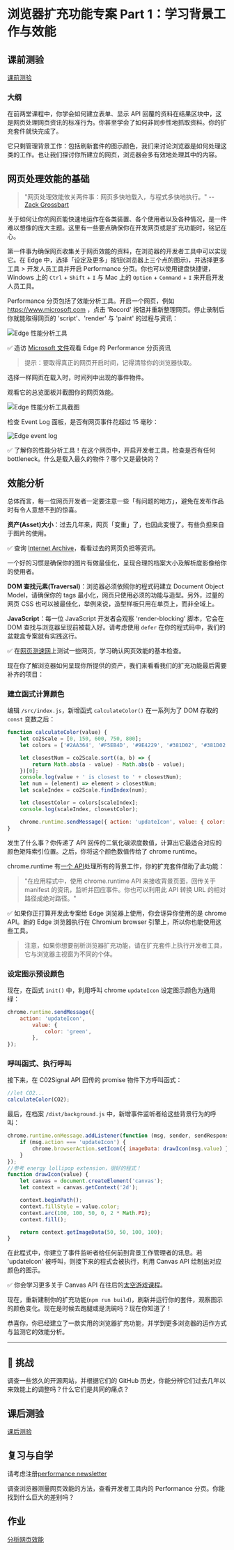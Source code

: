 # 浏览器扩充功能专案 Part 1：学习背景工作与效能

## 课前测验

[课前测验](https://ashy-river-0debb7803.1.azurestaticapps.net/quiz/27?loc=zh_tw)

### 大纲

在前两堂课程中，你学会如何建立表单、显示 API 回覆的资料在结果区块中，这是网页处理网页资讯的标准行为。你甚至学会了如何非同步性地抓取资料。你的扩充套件就快完成了。

它只剩管理背景工作：包括刷新套件的图示颜色，我们来讨论浏览器是如何处理这类的工作。也让我们探讨你所建立的网页，浏览器会多有效地处理其中的内容。

## 网页处理效能的基础

> "网页处理效能攸关两件事：网页多快地载入，与程式多快地执行。" -- [Zack Grossbart](https://www.smashingmagazine.com/2012/06/javascript-profiling-chrome-developer-tools/)

关于如何让你的网页能快速地运作在各类装置、各个使用者以及各种情况，是一件难以想像的庞大主题。这里有一些要点确保你在开发网页或是扩充功能时，铭记在心。

第一件事为确保网页收集关于网页效能的资料，在浏览器的开发者工具中可以实现它。在 Edge 中，选择「设定及更多」按钮(浏览器上三个点的图示)，并选择更多工具 > 开发人员工具并开启 Performance 分页。你也可以使用键盘快捷键，Windows 上的 `Ctrl` + `Shift` + `I` 与 Mac 上的 `Option` + `Command` + `I` 来开启开发人员工具。

Performance 分页包括了效能分析工具。开启一个网页，例如 https://www.microsoft.com ，点击 'Record' 按钮并重新整理网页。停止录制后你就能取得网页的 'script'、'render' 与 'paint' 的过程与资讯：

![Edge 性能分析工具](../images/profiler.png)

✅ 造访 [Microsoft 文件](https://docs.microsoft.com/microsoft-edge/devtools-guide/performance/?WT.mc_id=academic-77807-sagibbon)观看 Edge 的 Performance 分页资讯

> 提示：要取得真正的网页开启时间，记得清除你的浏览器快取。

选择一样网页在载入时，时间列中出现的事件物件。

观看它的总览面板并截图你的网页效能。

![Edge 性能分析工具截图](../images/snapshot.png)

检查 Event Log 面板，是否有网页事件花超过 15 毫秒：

![Edge event log](../images/log.png)

✅ 了解你的性能分析工具！在这个网页中，开启开发者工具，检查是否有任何 bottleneck。什么是载入最久的物件？哪个又是最快的？

## 效能分析

总体而言，每一位网页开发者一定要注意一些「有问题的地方」，避免在发布作品时有令人意想不到的惊喜。

**资产(Asset)大小**：过去几年来，网页「变重」了，也因此变慢了。有些负担来自于图片的使用。

✅ 查询 [Internet Archive](https://httparchive.org/reports/page-weight)，看看过去的网页负担等资讯。

一个好的习惯是确保你的图片有做最佳化，呈现合理的档案大小及解析度影像给你的使用者。

**DOM 查找元素(Traversal)**：浏览器必须依照你的程式码建立 Document Object Model，请确保你的 tags 最小化，网页只使用必须的功能与造型。另外，过量的网页 CSS 也可以被最佳化，举例来说，造型样板只用在单页上，而非全域上。

**JavaScript**：每一位 JavaScript 开发者会观察 'render-blocking' 脚本，它会在 DOM 查找与浏览器呈现前被载入好。请考虑使用 `defer` 在你的程式码中，我们的盆栽盒专案就有实践这行。

✅ 在[网页测速网](https://www.webpagetest.org/)上测试一些网页，学习确认网页效能的基本检查。

现在你了解浏览器如何呈现你所提供的资产，我们来看看我们的扩充功能最后需要补齐的项目：

### 建立函式计算颜色

编辑 `/src/index.js`，新增函式 `calculateColor()` 在一系列为了 DOM 存取的 `const` 变数之后：

```JavaScript
function calculateColor(value) {
	let co2Scale = [0, 150, 600, 750, 800];
	let colors = ['#2AA364', '#F5EB4D', '#9E4229', '#381D02', '#381D02'];

	let closestNum = co2Scale.sort((a, b) => {
		return Math.abs(a - value) - Math.abs(b - value);
	})[0];
	console.log(value + ' is closest to ' + closestNum);
	let num = (element) => element > closestNum;
	let scaleIndex = co2Scale.findIndex(num);

	let closestColor = colors[scaleIndex];
	console.log(scaleIndex, closestColor);

	chrome.runtime.sendMessage({ action: 'updateIcon', value: { color: closestColor } });
}
```

发生了什么事？你传递了 API 回传的二氧化碳浓度数值，计算出它最适合对应的颜色矩阵索引位置。之后，你将这个颜色数值传给了 chrome runtime。

chrome.runtime 有[一个 API](https://developer.chrome.com/extensions/runtime)处理所有的背景工作，你的扩充套件借助了此功能：

> "在应用程式中，使用 chrome.runtime API 来接收背景页面，回传关于 manifest 的资讯，监听并回应事件。你也可以利用此 API 转换 URL 的相对路径成绝对路径。"

✅ 如果你正打算开发此专案给 Edge 浏览器上使用，你会讶异你使用的是 chrome API。新的 Edge 浏览器执行在 Chromium browser 引擎上，所以你也能使用这些工具。

> 注意，如果你想要剖析浏览器扩充功能，请在扩充套件上执行开发者工具，它与浏览器主视窗为不同的个体。

### 设定图示预设颜色

现在，在函式 `init()` 中，利用呼叫 chrome `updateIcon` 设定图示颜色为通用绿：

```JavaScript
chrome.runtime.sendMessage({
	action: 'updateIcon',
		value: {
			color: 'green',
		},
});
```
### 呼叫函式、执行呼叫

接下来，在 C02Signal API 回传的 promise 物件下方呼叫函式：

```JavaScript
//let CO2...
calculateColor(CO2);
```
最后，在档案 `/dist/background.js` 中，新增事件监听者给这些背景行为的呼叫：

```JavaScript
chrome.runtime.onMessage.addListener(function (msg, sender, sendResponse) {
	if (msg.action === 'updateIcon') {
		chrome.browserAction.setIcon({ imageData: drawIcon(msg.value) });
	}
});
//参考 energy lollipop extension，很好的程式！
function drawIcon(value) {
	let canvas = document.createElement('canvas');
	let context = canvas.getContext('2d');

	context.beginPath();
	context.fillStyle = value.color;
	context.arc(100, 100, 50, 0, 2 * Math.PI);
	context.fill();

	return context.getImageData(50, 50, 100, 100);
}
```
在此程式中，你建立了事件监听者给任何前到背景工作管理者的讯息。若 'updateIcon' 被呼叫，则接下来的程式会被执行，利用 Canvas API 绘制出对应颜色的图示。

✅ 你会学习更多关于 Canvas API 在往后的[太空游戏课程](../../../6-space-game/2-drawing-to-canvas/translations/README.zh-tw.md)。

现在，重新建制你的扩充功能(`npm run build`)，刷新并运行你的套件，观察图示的颜色变化。现在是时候去跑腿或是洗碗吗？现在你知道了！

恭喜你，你已经建立了一款实用的浏览器扩充功能，并学到更多浏览器的运作方式与监测它的效能分析。

---

## 🚀 挑战

调查一些悠久的开源网站，并根据它们的 GitHub 历史，你能分辨它们过去几年以来效能上的调整吗？什么它们是共同的痛点？

## 课后测验

[课后测验](https://ashy-river-0debb7803.1.azurestaticapps.net/quiz/28?loc=zh_tw)

## 复习与自学

请考虑注册[performance newsletter](https://perf.email/)

调查浏览器测量网页效能的方法，查看开发者工具内的 Performance 分页。你能找到什么巨大的差别吗？

## 作业

[分析网页效能](assignment.zh-tw.md)

